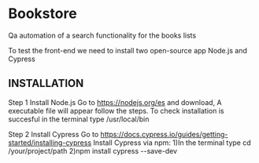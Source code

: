 # Bookstore
Qa automation of a search functionality for the books lists

To test the front-end we need to install two open-source app Node.js and Cypress

INSTALLATION
------------
Step 1 Install Node.js
Go to https://nodejs.org/es and download, A executable file will appear follow the steps.
To check installation is succesful in the terminal type /usr/local/bin

Step 2 Install Cypress
Go to https://docs.cypress.io/guides/getting-started/installing-cypress Install Cypress via npm:
1)In the terminal type cd /your/project/path 
2)npm install cypress --save-dev
